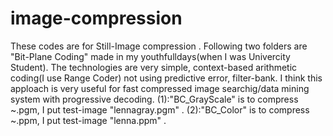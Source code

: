 # image-compression
These codes are for Still-Image compression .
Following two folders are "Bit-Plane Coding" made in my youthfulldays(when I was Univercity Student). 
The technologies are very simple, context-based arithmetic coding(I use Range Coder) not using predictive error, filter-bank.
I think this apploach is very useful for fast compressed image searchig/data mining system with progressive decoding.
 (1):"BC_GrayScale" is to compress ~.pgm, I put test-image "lennagray.pgm" .
 (2):"BC_Color" is to compress ~.ppm, I put test-image "lenna.ppm" .
